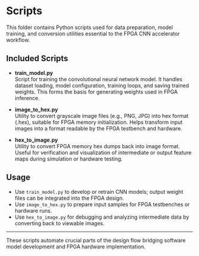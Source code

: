# Scripts

This folder contains Python scripts used for data preparation, model training, and conversion utilities essential to the FPGA CNN accelerator workflow.

## Included Scripts

- **train_model.py**  
  Script for training the convolutional neural network model. It handles dataset loading, model configuration, training loops, and saving trained weights. This forms the basis for generating weights used in FPGA inference.

- **image_to_hex.py**  
  Utility to convert grayscale image files (e.g., PNG, JPG) into hex format (.hex), suitable for FPGA memory initialization. Helps transform input images into a format readable by the FPGA testbench and hardware.

- **hex_to_image.py**  
  Utility to convert FPGA memory hex dumps back into image format. Useful for verification and visualization of intermediate or output feature maps during simulation or hardware testing.

## Usage

- Use `train_model.py` to develop or retrain CNN models; output weight files can be integrated into the FPGA design.
- Use `image_to_hex.py` to prepare input samples for FPGA testbenches or hardware runs.
- Use `hex_to_image.py` for debugging and analyzing intermediate data by converting back to viewable images.

---

These scripts automate crucial parts of the design flow bridging software model development and FPGA hardware implementation.

